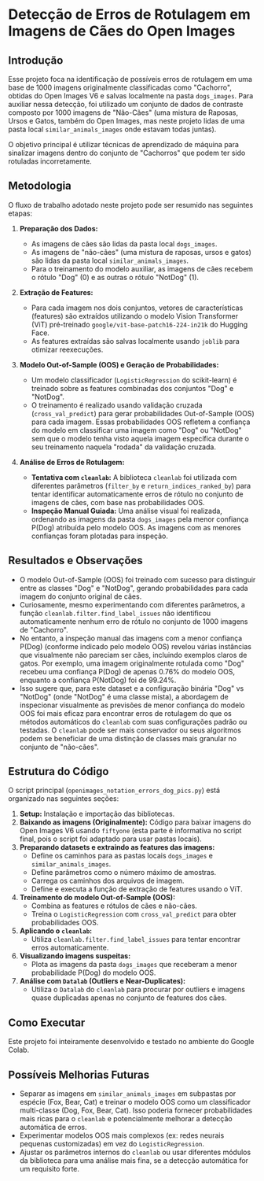 # Detecção de Erros de Rotulagem em Imagens de Cães do Open Images

## Introdução

Esse projeto foca na identificação de possíveis erros de rotulagem em uma base de 1000 imagens originalmente classificadas como "Cachorro", obtidas do Open Images V6 e salvas localmente na pasta `dogs_images`. Para auxiliar nessa detecção, foi utilizado um conjunto de dados de contraste composto por 1000 imagens de "Não-Cães" (uma mistura de Raposas, Ursos e Gatos, também do Open Images, mas neste projeto lidas de uma pasta local `similar_animals_images` onde estavam todas juntas).

O objetivo principal é utilizar técnicas de aprendizado de máquina para sinalizar imagens dentro do conjunto de "Cachorros" que podem ter sido rotuladas incorretamente.

## Metodologia

O fluxo de trabalho adotado neste projeto pode ser resumido nas seguintes etapas:

1.  **Preparação dos Dados:**
    * As imagens de cães são lidas da pasta local `dogs_images`.
    * As imagens de "não-cães" (uma mistura de raposas, ursos e gatos) são lidas da pasta local `similar_animals_images`.
    * Para o treinamento do modelo auxiliar, as imagens de cães recebem o rótulo "Dog" (0) e as outras o rótulo "NotDog" (1).

2.  **Extração de Features:**
    * Para cada imagem nos dois conjuntos, vetores de características (features) são extraídos utilizando o modelo Vision Transformer (ViT) pré-treinado `google/vit-base-patch16-224-in21k` do Hugging Face.
    * As features extraídas são salvas localmente usando `joblib` para otimizar reexecuções.

3.  **Modelo Out-of-Sample (OOS) e Geração de Probabilidades:**
    * Um modelo classificador (`LogisticRegression` do scikit-learn) é treinado sobre as features combinadas dos conjuntos "Dog" e "NotDog".
    * O treinamento é realizado usando validação cruzada (`cross_val_predict`) para gerar probabilidades Out-of-Sample (OOS) para cada imagem. Essas probabilidades OOS refletem a confiança do modelo em classificar uma imagem como "Dog" ou "NotDog" sem que o modelo tenha visto aquela imagem específica durante o seu treinamento naquela "rodada" da validação cruzada.

4.  **Análise de Erros de Rotulagem:**
    * **Tentativa com `cleanlab`:** A biblioteca `cleanlab` foi utilizada com diferentes parâmetros (`filter_by` e `return_indices_ranked_by`) para tentar identificar automaticamente erros de rótulo no conjunto de imagens de cães, com base nas probabilidades OOS.
    * **Inspeção Manual Guiada:** Uma análise visual foi realizada, ordenando as imagens da pasta `dogs_images` pela menor confiança P(Dog) atribuída pelo modelo OOS. As imagens com as menores confianças foram plotadas para inspeção.

## Resultados e Observações

* O modelo Out-of-Sample (OOS) foi treinado com sucesso para distinguir entre as classes "Dog" e "NotDog", gerando probabilidades para cada imagem do conjunto original de cães.
* Curiosamente, mesmo experimentando com diferentes parâmetros, a função `cleanlab.filter.find_label_issues` não identificou automaticamente nenhum erro de rótulo no conjunto de 1000 imagens de "Cachorro".
* No entanto, a inspeção manual das imagens com a menor confiança P(Dog) (conforme indicado pelo modelo OOS) revelou várias instâncias que visualmente não pareciam ser cães, incluindo exemplos claros de gatos. Por exemplo, uma imagem originalmente rotulada como "Dog" recebeu uma confiança P(Dog) de apenas 0.76% do modelo OOS, enquanto a confiança P(NotDog) foi de 99.24%.
* Isso sugere que, para este dataset e a configuração binária "Dog" vs "NotDog" (onde "NotDog" é uma classe mista), a abordagem de inspecionar visualmente as previsões de menor confiança do modelo OOS foi mais eficaz para encontrar erros de rotulagem do que os métodos automáticos do `cleanlab` com suas configurações padrão ou testadas. O `cleanlab` pode ser mais conservador ou seus algoritmos podem se beneficiar de uma distinção de classes mais granular no conjunto de "não-cães".

## Estrutura do Código

O script principal (`openimages_notation_errors_dog_pics.py`) está organizado nas seguintes seções:

1.  **Setup:** Instalação e importação das bibliotecas.
2.  **Baixando as imagens (Originalmente):** Código para baixar imagens do Open Images V6 usando `fiftyone` (esta parte é informativa no script final, pois o script foi adaptado para usar pastas locais).
3.  **Preparando datasets e extraindo as features das imagens:**
    * Define os caminhos para as pastas locais `dogs_images` e `similar_animals_images`.
    * Define parâmetros como o número máximo de amostras.
    * Carrega os caminhos dos arquivos de imagem.
    * Define e executa a função de extração de features usando o ViT.
4.  **Treinamento do modelo Out-of-Sample (OOS):**
    * Combina as features e rótulos de cães e não-cães.
    * Treina o `LogisticRegression` com `cross_val_predict` para obter probabilidades OOS.
5.  **Aplicando o `cleanlab`:**
    * Utiliza `cleanlab.filter.find_label_issues` para tentar encontrar erros automaticamente.
6.  **Visualizando imagens suspeitas:**
    * Plota as imagens da pasta `dogs_images` que receberam a menor probabilidade P(Dog) do modelo OOS.
7.  **Análise com `Datalab` (Outliers e Near-Duplicates):**
    * Utiliza o `Datalab` do `cleanlab` para procurar por outliers e imagens quase duplicadas apenas no conjunto de features dos cães.

## Como Executar

Este projeto foi inteiramente desenvolvido e testado no ambiente do Google Colab.

## Possíveis Melhorias Futuras

* Separar as imagens em `similar_animals_images` em subpastas por espécie (Fox, Bear, Cat) e treinar o modelo OOS como um classificador multi-classe (Dog, Fox, Bear, Cat). Isso poderia fornecer probabilidades mais ricas para o `cleanlab` e potencialmente melhorar a detecção automática de erros.
* Experimentar modelos OOS mais complexos (ex: redes neurais pequenas customizadas) em vez do `LogisticRegression`.
* Ajustar os parâmetros internos do `cleanlab` ou usar diferentes módulos da biblioteca para uma análise mais fina, se a detecção automática for um requisito forte.

